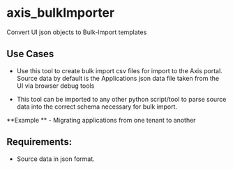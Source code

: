 # axis_bulkImporter
Convert UI json objects to Bulk-Import templates

## Use Cases
* Use this tool to create bulk import csv files for import to the Axis portal.  
Source data by default is the Applications json data file taken from the UI via browser debug tools

* This tool can be imported to any other python script/tool to parse source data
into the correct schema necessary for bulk import.

**Example ** - Migrating applications from one tenant to another

## Requirements:
* Source data in json format.  

